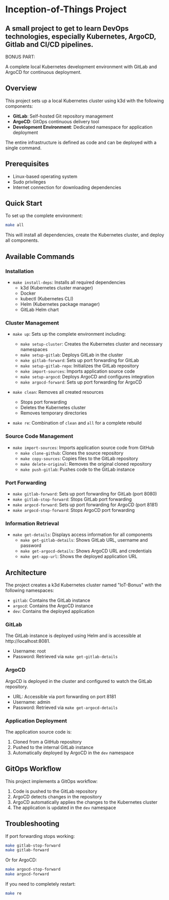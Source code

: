 # Inception-of-Things Project

## A small project to get to learn DevOps technologies, especially Kubernetes, ArgoCD, Gitlab and CI/CD pipelines.

BONUS PART:

A complete local Kubernetes development environment with GitLab and ArgoCD for continuous deployment.

## Overview

This project sets up a local Kubernetes cluster using k3d with the following components:
- **GitLab**: Self-hosted Git repository management
- **ArgoCD**: GitOps continuous delivery tool
- **Development Environment**: Dedicated namespace for application deployment

The entire infrastructure is defined as code and can be deployed with a single command.

## Prerequisites

- Linux-based operating system
- Sudo privileges
- Internet connection for downloading dependencies

## Quick Start

To set up the complete environment:

```bash
make all
```

This will install all dependencies, create the Kubernetes cluster, and deploy all components.

## Available Commands

### Installation

- `make install-deps`: Installs all required dependencies
  - k3d (Kubernetes cluster manager)
  - Docker
  - kubectl (Kubernetes CLI)
  - Helm (Kubernetes package manager)
  - GitLab Helm chart

### Cluster Management

- `make up`: Sets up the complete environment including:
  - `make setup-cluster`: Creates the Kubernetes cluster and necessary namespaces
  - `make setup-gitlab`: Deploys GitLab in the cluster
  - `make gitlab-forward`: Sets up port forwarding for GitLab
  - `make setup-gitlab-repo`: Initializes the GitLab repository
  - `make import-sources`: Imports application source code
  - `make setup-argocd`: Deploys ArgoCD and configures integration
  - `make argocd-forward`: Sets up port forwarding for ArgoCD

- `make clean`: Removes all created resources
  - Stops port forwarding
  - Deletes the Kubernetes cluster
  - Removes temporary directories

- `make re`: Combination of `clean` and `all` for a complete rebuild

### Source Code Management

- `make import-sources`: Imports application source code from GitHub
  - `make clone-github`: Clones the source repository
  - `make copy-sources`: Copies files to the GitLab repository
  - `make delete-original`: Removes the original cloned repository
  - `make push-gitlab`: Pushes code to the GitLab instance

### Port Forwarding

- `make gitlab-forward`: Sets up port forwarding for GitLab (port 8080)
- `make gitlab-stop-forward`: Stops GitLab port forwarding
- `make argocd-forward`: Sets up port forwarding for ArgoCD (port 8181)
- `make argocd-stop-forward`: Stops ArgoCD port forwarding

### Information Retrieval

- `make get-details`: Displays access information for all components
  - `make get-gitlab-details`: Shows GitLab URL, username and password
  - `make get-argocd-details`: Shows ArgoCD URL and credentials
  - `make get-app-url`: Shows the deployed application URL

## Architecture

The project creates a k3d Kubernetes cluster named "IoT-Bonus" with the following namespaces:
- `gitlab`: Contains the GitLab instance
- `argocd`: Contains the ArgoCD instance
- `dev`: Contains the deployed application

### GitLab

The GitLab instance is deployed using Helm and is accessible at http://localhost:8081.
- Username: root
- Password: Retrieved via `make get-gitlab-details`

### ArgoCD

ArgoCD is deployed in the cluster and configured to watch the GitLab repository.
- URL: Accessible via port forwarding on port 8181
- Username: admin
- Password: Retrieved via `make get-argocd-details`

### Application Deployment

The application source code is:
1. Cloned from a GitHub repository
2. Pushed to the internal GitLab instance
3. Automatically deployed by ArgoCD in the `dev` namespace

## GitOps Workflow

This project implements a GitOps workflow:
1. Code is pushed to the GitLab repository
2. ArgoCD detects changes in the repository
3. ArgoCD automatically applies the changes to the Kubernetes cluster
4. The application is updated in the `dev` namespace

## Troubleshooting

If port forwarding stops working:
```bash
make gitlab-stop-forward
make gitlab-forward
```

Or for ArgoCD:
```bash
make argocd-stop-forward
make argocd-forward
```

If you need to completely restart:
```bash
make re
```
